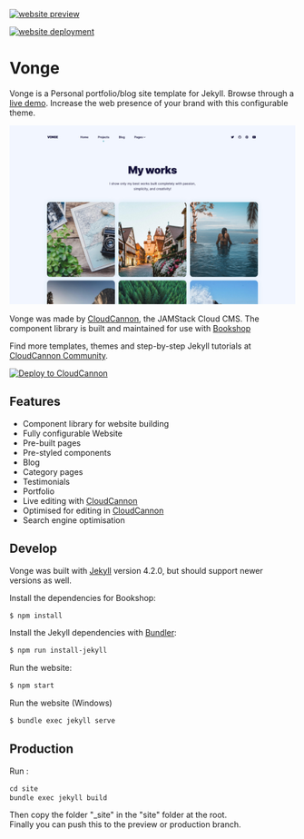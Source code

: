 [![website preview](https://github.com/hsmnn/hsmnn-website/actions/workflows/preview.yml/badge.svg)](https://github.com/hsmnn/hsmnn-website/actions/workflows/preview.yml)

[![website deployment](https://github.com/hsmnn/hsmnn-website/actions/workflows/deploy.yml/badge.svg)](https://github.com/hsmnn/hsmnn-website/actions/workflows/deploy.yml)

# Vonge

Vonge is a Personal portfolio/blog site template for Jekyll. Browse through a [live demo](https://jazzed-kale.cloudvent.net/).
Increase the web presence of your brand with this configurable theme.

![Vonge template screenshot](_screenshot.png)

Vonge was made by [CloudCannon](http://cloudcannon.com/), the JAMStack Cloud CMS.
The component library is built and maintained for use with [Bookshop](https://github.com/cloudcannon/bookshop/)

Find more templates, themes and step-by-step Jekyll tutorials at [CloudCannon Community](https://cloudcannon.com/community/).

[![Deploy to CloudCannon](https://buttons.cloudcannon.com/deploy.svg)](https://app.cloudcannon.com/register#sites/connect/github/CloudCannon/vonge-jekyll-bookshop-template)

## Features

* Component library for website building
* Fully configurable Website
* Pre-built pages
* Pre-styled components
* Blog
* Category pages
* Testimonials
* Portfolio
* Live editing with [CloudCannon](http://cloudcannon.com/)
* Optimised for editing in [CloudCannon](http://cloudcannon.com/)
* Search engine optimisation

## Develop

Vonge was built with [Jekyll](http://jekyllrb.com/) version 4.2.0, but should support newer versions as well.

Install the dependencies for Bookshop:

~~~bash
$ npm install
~~~

Install the Jekyll dependencies with [Bundler](http://bundler.io/):

~~~bash
$ npm run install-jekyll
~~~

Run the website:

~~~bash
$ npm start
~~~

Run the website (Windows)

~~~bash
$ bundle exec jekyll serve
~~~

## Production


Run :  
```
cd site
bundle exec jekyll build
```
Then copy the folder "_site" in the "site" folder at the root.  
Finally you can push this to the preview or production branch.